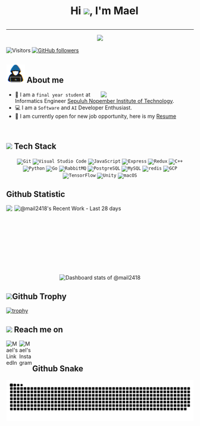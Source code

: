 <!--h1 without bottom border-->
<div id="user-content-toc">
  <ul align="center">
    <summary><h1 style="display: inline-block">Hi <img src="https://media.giphy.com/media/hvRJCLFzcasrR4ia7z/giphy.gif" width="35">, I'm Mael</h1></summary>
  </ul>
</div>

---
<p align="center">
  <a href="https://github.com/DenverCoder1/readme-typing-svg"><img src="https://readme-typing-svg.herokuapp.com?font=Time+New+Roman&color=%23C8BE25&size=25&center=true&vCenter=true&width=600&height=100&lines=Software+Engineer;Computer+Science+Student;Web+Developer+Enthusiast; Machine+Learning+Enthusiast;"></a>
</p>

![Visitors](https://api.visitorbadge.io/api/visitors?path=https%3A%2F%2Fgithub.com%2Fmail2418&labelColor=%2337d67a&countColor=%232ccce4&style=flat&labelStyle=upper) [![GitHub followers](https://img.shields.io/github/followers/mail2418.svg?style=social&label=Follow)](https://github.com/mail2418?tab=followers)<br/>

## <picture><img src = "https://github.com/0xAbdulKhalid/0xAbdulKhalid/raw/main/assets/mdImages/about_me.gif" width = 50px></picture> **About me**

<picture> <img align="right" src="https://github.com/7oSkaaa/7oSkaaa/blob/main/Images/Right_Side.gif?raw=true" width = 250px></picture>

- 🏫  I am a `final year student` at Informatics Engineer [Sepuluh Nopember Institute of Technology](https://www.its.ac.id/informatika/id/beranda/).
- 💻 I am a `Software` and `AI` Developer Enthusiast.
- 📄 I am currently open for new job opportunity, here is my [Resume](https://drive.google.com/drive/u/0/folders/1KmMvDR9XOxoHmoqubMpb9LoZERf3Pn9l)
<br>


## <img src="https://media2.giphy.com/media/QssGEmpkyEOhBCb7e1/giphy.gif?cid=ecf05e47a0n3gi1bfqntqmob8g9aid1oyj2wr3ds3mg700bl&rid=giphy.gif" width="30px"> Tech Stack 
<div align="center">
	<code><img width="50" src="https://user-images.githubusercontent.com/25181517/192108372-f71d70ac-7ae6-4c0d-8395-51d8870c2ef0.png" alt="Git" title="Git"/></code>
	<code><img width="50" src="https://user-images.githubusercontent.com/25181517/192108891-d86b6220-e232-423a-bf5f-90903e6887c3.png" alt="Visual Studio Code" title="Visual Studio Code"/></code>
	<code><img width="50" src="https://user-images.githubusercontent.com/25181517/117447155-6a868a00-af3d-11eb-9cfe-245df15c9f3f.png" alt="JavaScript" title="JavaScript"/></code>
	<code><img width="50" src="https://user-images.githubusercontent.com/25181517/183859966-a3462d8d-1bc7-4880-b353-e2cbed900ed6.png" alt="Express" title="Express"/></code>
	<code><img width="50" src="https://user-images.githubusercontent.com/25181517/187896150-cc1dcb12-d490-445c-8e4d-1275cd2388d6.png" alt="Redux" title="Redux"/></code>
	<code><img width="50" src="https://user-images.githubusercontent.com/25181517/192106073-90fffafe-3562-4ff9-a37e-c77a2da0ff58.png" alt="C++" title="C++"/></code>
	<code><img width="50" src="https://user-images.githubusercontent.com/25181517/183423507-c056a6f9-1ba8-4312-a350-19bcbc5a8697.png" alt="Python" title="Python"/></code>
	<code><img width="50" src="https://user-images.githubusercontent.com/25181517/192149581-88194d20-1a37-4be8-8801-5dc0017ffbbe.png" alt="Go" title="Go"/></code>
	<code><img width="50" src="https://github.com/marwin1991/profile-technology-icons/assets/136815194/50342602-8025-4030-b492-550f2eaa4073" alt="RabbitMQ" title="RabbitMQ"/></code>
	<code><img width="50" src="https://user-images.githubusercontent.com/25181517/117208740-bfb78400-adf5-11eb-97bb-09072b6bedfc.png" alt="PostgreSQL" title="PostgreSQL"/></code>
	<code><img width="50" src="https://user-images.githubusercontent.com/25181517/183896128-ec99105a-ec1a-4d85-b08b-1aa1620b2046.png" alt="MySQL" title="MySQL"/></code>
	<code><img width="50" src="https://user-images.githubusercontent.com/25181517/182884894-d3fa6ee0-f2b4-4960-9961-64740f533f2a.png" alt="redis" title="redis"/></code>
	<code><img width="50" src="https://user-images.githubusercontent.com/25181517/183911547-990692bc-8411-4878-99a0-43506cdb69cf.png" alt="GCP" title="GCP"/></code>
	<code><img width="50" src="https://user-images.githubusercontent.com/25181517/223639822-2a01e63a-a7f9-4a39-8930-61431541bc06.png" alt="TensorFlow" title="TensorFlow"/></code>
	<code><img width="50" src="https://user-images.githubusercontent.com/25181517/193427941-9437dbbe-376f-40dc-9573-0ef5c02a26a7.png" alt="Unity" title="Unity"/></code>
	<code><img width="50" src="https://user-images.githubusercontent.com/25181517/186884152-ae609cca-8cf1-4175-8d60-1ce1fa078ca2.png" alt="macOS" title="macOS"/></code>
</div>

## Github Statistic
<p style="display:flex">
  <img height="172em" style="margin-right:6px" src="https://streak-stats.demolab.com?user=mail2418&theme=solarized-light"/>
  
  <picture>
    <source media="(prefers-color-scheme: dark)" srcset="https://next.ossinsight.io/widgets/official/compose-currently-working-on/thumbnail.png?user_id=78538191&activity_type=all&image_size=auto&color_scheme=dark" width="497.5" height="auto">
    <img alt="@mail2418's Recent Work - Last 28 days" src="https://next.ossinsight.io/widgets/official/compose-currently-working-on/thumbnail.png?user_id=78538191&activity_type=all&image_size=auto&color_scheme=light" width="497.5" height="auto">
  </picture>
</p>

<p align="center">
<!-- Copy-paste in your Readme.md file -->
<picture>
    <source media="(prefers-color-scheme: dark)" srcset="https://next.ossinsight.io/widgets/official/compose-user-dashboard-stats/thumbnail.png?user_id=78538191&image_size=auto&color_scheme=dark" width="771" height="auto">
    <img alt="Dashboard stats of @mail2418" src="https://next.ossinsight.io/widgets/official/compose-user-dashboard-stats/thumbnail.png?user_id=78538191&image_size=auto&color_scheme=light" width="771" height="auto">
</picture>
<!-- Made with [OSS Insight](https://ossinsight.io/) -->
</p>

## <img src="https://media.giphy.com/media/QaMcXSekUWx7aogAUr/giphy.gif" width="70px"/>Github Trophy
  [![trophy](https://github-profile-trophy.vercel.app/?username=mail2418&theme=juicyfresh)](https://github.com/mail2418/github-profile-trophy)
  
## <img src='https://raw.githubusercontent.com/ShahriarShafin/ShahriarShafin/main/Assets/handshake.gif' width="70px"> Reach me on

<a href="https://www.linkedin.com/in/muhammad-ismail-a0b636190/">
  <img align="left" alt="Mael's LinkedIn" width="35px" src="https://img.icons8.com/color/48/000000/linkedin.png" />
</a>
<a href="https://www.instagram.com/mail2418/?hl=id">
  <img align="left" alt="Mael's Instagram" width="35px" src="https://img.icons8.com/color/48/000000/instagram-new.png" />
</a>

</br>
</br> 

## Github Snake

<picture>
  <source
    media="(prefers-color-scheme: dark)"
    srcset="https://raw.githubusercontent.com/platane/snk/output/github-contribution-grid-snake-dark.svg"
  />
  <source
    media="(prefers-color-scheme: light)"
    srcset="https://raw.githubusercontent.com/platane/snk/output/github-contribution-grid-snake.svg"
  />
  <img
    alt="github contribution grid snake animation"
    src="https://raw.githubusercontent.com/platane/snk/output/github-contribution-grid-snake.svg"
  />
</picture>
